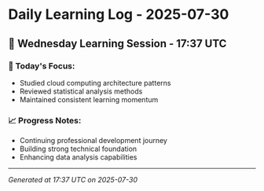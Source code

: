 # Daily Learning Log - 2025-07-30

## 📅 Wednesday Learning Session - 17:37 UTC

### 🎯 Today's Focus:
- Studied cloud computing architecture patterns
- Reviewed statistical analysis methods
- Maintained consistent learning momentum

### 📈 Progress Notes:
- Continuing professional development journey
- Building strong technical foundation
- Enhancing data analysis capabilities

---
*Generated at 17:37 UTC on 2025-07-30*

